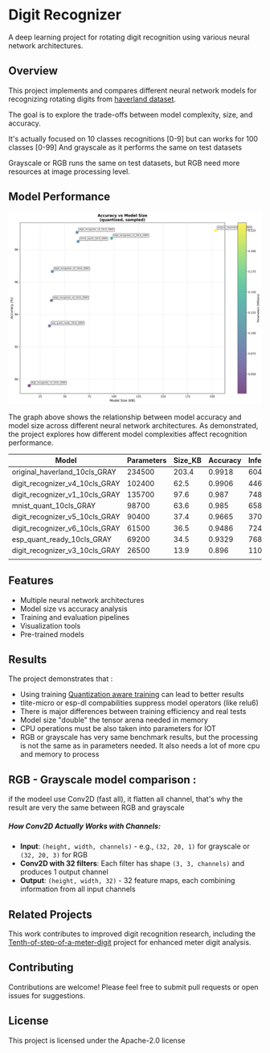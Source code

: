# Digit Recognizer

A deep learning project for rotating digit recognition using various neural network architectures.

## Overview

This project implements and compares different neural network models for recognizing rotating digits from [haverland dataset](https://github.com/haverland/Tenth-of-step-of-a-meter-digit). 

The goal is to explore the trade-offs between model complexity, size, and accuracy.

It's actually focused on 10 classes recognitions [0-9] but can works for 100 classes [0-99] And grayscale as it performs the same on test datasets

Grayscale or RGB runs the same on test datasets, but RGB need more resources at image processing level.

## Model Performance

![Accuracy vs Model Size](imgs/accuracy_vs_size.png)

The graph above shows the relationship between model accuracy and model size across different neural network architectures. As demonstrated, the project explores how different model complexities affect recognition performance.

| Model                          | Parameters | Size_KB | Accuracy | Inferences/sec |
| ------------------------------ | ---------- | ------- | -------- | -------------- |
| original_haverland_10cls_GRAY  | 234500     | 203.4   | 0.9918   | 6040           |
| digit_recognizer_v4_10cls_GRAY | 102400     | 62.5    | 0.9906   | 4466           |
| digit_recognizer_v1_10cls_GRAY | 135700     | 97.6    | 0.987    | 7489           |
| mnist_quant_10cls_GRAY         | 98700      | 63.6    | 0.985    | 6588           |
| digit_recognizer_v5_10cls_GRAY | 90400      | 37.4    | 0.9665   | 3708           |
| digit_recognizer_v6_10cls_GRAY | 61500      | 36.5    | 0.9486   | 7244           |
| esp_quant_ready_10cls_GRAY     | 69200      | 34.5    | 0.9329   | 7689           |
| digit_recognizer_v3_10cls_GRAY | 26500      | 13.9    | 0.896    | 11018          |
|                                |

## Features

- Multiple neural network architectures
- Model size vs accuracy analysis
- Training and evaluation pipelines
- Visualization tools
- Pre-trained models

## Results

The project demonstrates that :

 - Using training [Quantization aware training](https://www.tensorflow.org/model_optimization/guide/quantization/training) can lead to better results
 - tlite-micro or esp-dl compabilities suppress model operators (like relu6)
 - There is major differences between training efficiency and real tests
 - Model size "double" the tensor arena needed in memory
 - CPU operations must be also taken into parameters for IOT
 - RGB or grayscale has very same benchmark results, but the processing is not the same as in parameters needed. It also needs a lot of more cpu and memory to process
 
 ## RGB - Grayscale model comparison : 
 if the modeel use Conv2D (fast all), it flatten all channel, that's why the result are very the same between RGB and grayscale
 
 ##### How Conv2D Actually Works with Channels:
-   **Input**: `(height, width, channels)` - e.g., `(32, 20, 1)` for grayscale or `(32, 20, 3)` for RGB
-   **Conv2D with 32 filters**: Each filter has shape `(3, 3, channels)` and produces 1 output channel
-   **Output**: `(height, width, 32)` - 32 feature maps, each combining information from all input channels

## Related Projects

This work contributes to improved digit recognition research, including the [Tenth-of-step-of-a-meter-digit](https://github.com/haverland/Tenth-of-step-of-a-meter-digit) project for enhanced meter digit analysis.

## Contributing
Contributions are welcome! Please feel free to submit pull requests or open issues for suggestions.

## License
This project is licensed under the Apache-2.0 license



